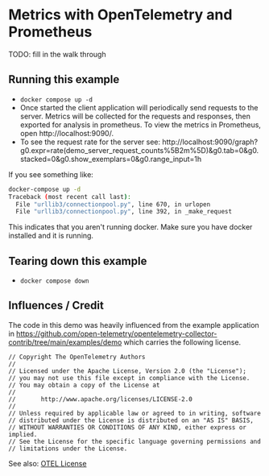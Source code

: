 # Metrics with OpenTelemetry and Prometheus

TODO: fill in the walk through

## Running this example
- `docker compose up -d`
- Once started the client application will periodically send requests to the server. Metrics will be collected for the
  requests and responses, then exported for analysis in prometheus. To view the metrics in Prometheus, open http://localhost:9090/.
- To see the request rate for the server see: http://localhost:9090/graph?g0.expr=rate(demo_server_request_counts%5B2m%5D)&g0.tab=0&g0.stacked=0&g0.show_exemplars=0&g0.range_input=1h

If you see something like:
```bash
docker-compose up -d
Traceback (most recent call last):
  File "urllib3/connectionpool.py", line 670, in urlopen
  File "urllib3/connectionpool.py", line 392, in _make_request
```
This indicates that you aren't running docker. Make sure you have docker installed and it is running.

## Tearing down this example
- `docker compose down`

## Influences / Credit
The code in this demo was heavily influenced from the example application in https://github.com/open-telemetry/opentelemetry-collector-contrib/tree/main/examples/demo
which carries the following license.
```
// Copyright The OpenTelemetry Authors
//
// Licensed under the Apache License, Version 2.0 (the "License");
// you may not use this file except in compliance with the License.
// You may obtain a copy of the License at
//
//       http://www.apache.org/licenses/LICENSE-2.0
//
// Unless required by applicable law or agreed to in writing, software
// distributed under the License is distributed on an "AS IS" BASIS,
// WITHOUT WARRANTIES OR CONDITIONS OF ANY KIND, either express or implied.
// See the License for the specific language governing permissions and
// limitations under the License.
```

See also: [OTEL License](https://github.com/open-telemetry/opentelemetry-collector-contrib/blob/10cfdaac1387b4df7a525c3050ce18ec8f8068be/LICENSE)
